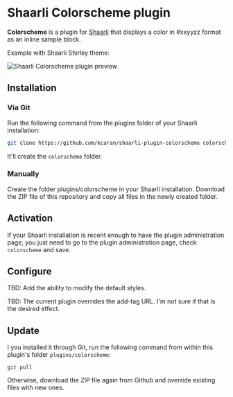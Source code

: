 # Shaarli Colorscheme plugin

**Colorscheme** is a plugin for [Shaarli](https://github.com/shaarli/shaarli)
that displays a color in #xxyyzz format as an inline sample block.

Example with Shaarli Shirley theme:

![Shaarli Colorscheme plugin preview](https://raw.githubusercontent.com/kcaran/shaarli-plugin-colorscheme/master/preview.png)

## Installation
### Via Git

Run the following command from the plugins folder
of your Shaarli installation:

```sh
git clone https://github.com/kcaran/shaarli-plugin-colorscheme colorscheme
```

It'll create the `colorscheme` folder.

### Manually

Create the folder plugins/colorscheme in your Shaarli installation. Download the ZIP file of this repository and copy all files in the newly created folder.

## Activation
If your Shaarli installation is recent enough to have the plugin administration page, you just need to go to the plugin administration page, check `colorscheme` and save.

## Configure
TBD: Add the ability to modify the default styles.

TBD: The current plugin overrides the add-tag URL. I'm not sure if that
is the desired effect.

## Update
I you installed it through Git, run the following command from within this plugin's folder `plugins/colorscheme`:

```shell
git pull
```

Otherwise, download the ZIP file again from Github and override existing files with new ones.
